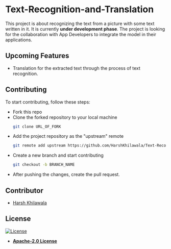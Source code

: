 # Text-Recognition-and-Translation
This project is about recognizing the text from a picture with some text written in it. It is currently **under development phase**. The project is looking for the collaboration with App Developers to integrate the model in their applications.


## Upcoming Features
* Translation for the extracted text through the process of text recognition.


## Contributing
To start contributing, follow these steps:
* Fork this repo
* Clone the forked repository to your local machine
    ```bash
    git clone URL_OF_FORK
    ```
* Add the project repository as the "upstream" remote
    ```bash
    git remote add upstream https://github.com/HarshKhilawala/Text-Recognition-and-Translation.git
    ```
* Create a new branch and start contributing
    ```bash
    git checkout -b BRANCH_NAME
    ```
* After pushing the changes, create the pull request.


## Contributor
* [Harsh Khilawala](https://github.com/HarshKhilawala)


## License
[![License](https://img.shields.io/badge/License-Apache%202.0-blue.svg)](http://www.apache.org/licenses/LICENSE-2.0)
* **[Apache-2.0 License](https://github.com/HarshKhilawala/Text-Recognition-and-Translation/blob/master/LICENSE)**
